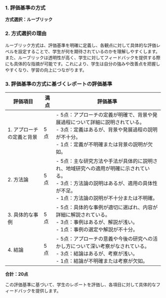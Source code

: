 ### 1. 評価基準の方式
**方式選択：ルーブリック**

### 2. 方式選択の理由
ルーブリック方式は、評価基準を明確に定義し、各観点に対して具体的な評価レベルを設定することで、学生が何を期待されているのかを理解しやすくします。また、ルーブリックは透明性が高く、学生に対してフィードバックを提供する際にも具体的な指摘が可能です。これにより、学生は自分の強みや改善点を把握しやすくなり、学習の向上につながります。

### 3. 評価基準の方式に基づくレポートの評価基準

| 評価項目                     | 満点 | 評価基準                                                                                     |
|------------------------------|------|----------------------------------------------------------------------------------------------|
| 1. アプローチの定義と背景   | 5点  | - 5点：アプローチの定義が明確で、背景や発展過程について詳細に説明されている。<br>- 3点：定義はあるが、背景や発展過程の説明が不十分。<br>- 1点：定義が不明確または背景の説明が欠如。 |
| 2. 方法論                     | 5点  | - 5点：主な研究方法や手法が具体的に説明され、地域研究への適用が明確に示されている。<br>- 3点：方法論の説明はあるが、適用の具体性が不足。<br>- 1点：方法論の説明が不十分または不明確。 |
| 3. 具体的な事例              | 5点  | - 5点：具体的な事例が適切に選ばれ、内容が詳細に解説されている。<br>- 3点：事例はあるが、解説が浅い。<br>- 1点：事例の選定や解説が不十分。 |
| 4. 結論                      | 5点  | - 5点：アプローチの意義や今後の研究への活かし方について深い考察がなされている。<br>- 3点：結論はあるが、考察が浅い。<br>- 1点：結論が不明確または考察が欠如。 |

**合計：20点** 

この評価基準に基づいて、学生のレポートを評価し、各項目に対して具体的なフィードバックを提供します。